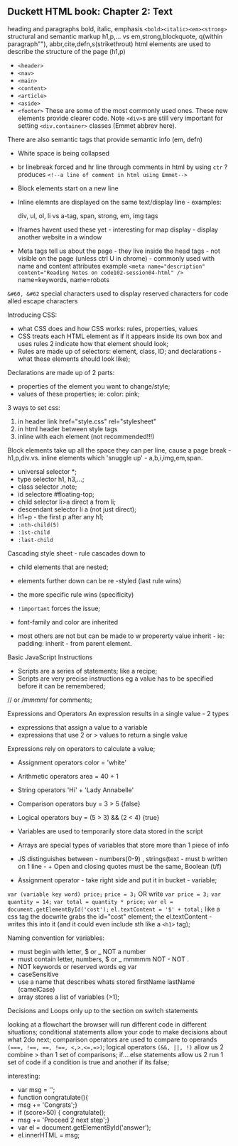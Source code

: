 ## Duckett HTML book: Chapter 2: Text
heading and paragraphs
bold, italic, emphasis ```<bold><italic><em><strong>```
structural and semantic markup h1,p,... vs em,strong,blockquote, q(within paragraph""), abbr,cite,defn,s(strikethrout)
html elements are used to describe the structure of the page (h1,p)
+ `<header>`
+ `<nav>`
+ `<main>`
+ `<content>`
+ `<article>`
+ `<aside>`
+ `<footer>`
These are some of the most commonly used ones. These new elements provide clearer code. Note `<div>`s are still very important for setting `<div.container>` classes (Emmet abbrev here).

There are also semantic tags that provide semantic info (em, defn)

+ White space is being collapsed
+ br linebreak forced and hr line through comments in html by using `ctr` ? produces `<!--a line of comment in html using Emmet-->`

+ Block elements start on a new line

+ Inline elemnts are displayed on the same text/display line - examples:

  div, ul, ol, li vs a-tag, span, strong, em, img tags

+ Iframes havent used these yet - interesting for map display - display another website in a window

+ Meta tags tell us about the page - they live inside the head tags - not visible on the page (unless ctrl U in chrome) - commonly used with name and content attributes
example `<meta name="description" content="Reading Notes on code102-session04-html" />`
name=keywords, name=robots

`&#60, &#62` special characters used to display reserved characters for code alled escape characters


Introducing CSS: 
+ what CSS does and how CSS works:
rules, properties, values
+ CSS treats each HTML element as if it appears inside its own box and uses rules 2 indicate how that element should look;
+ Rules are made up of selectors: element, class, ID; and declarations - what these elements should look like);

Declarations are made up of 2 parts:
+ properties of the element you want to change/style;
+ values of these properties; ie: color: pink;

3 ways to set css:
1. in header link href="style.css" rel="stylesheet"
2. in html header between style tags
3. inline with each element (not recommended!!!)

Block elements take up all the space they can per line, cause a page break - h1,p,div.vs. inline elements which 'snuggle up' - a,b,i,img,em,span.

+ universal selector *;
+ type selector h1, h3,...;
+ class selector .note;
+ id selectore #floating-top;
+ child selector li>a direct a from li;
+ descendant selector li a (not just direct);
+ h1+p - the first p after any h1;
+ ```:nth-child(5)```
+ ```:1st-child```
+ ```:last-child```

Cascading style sheet - rule cascades down to
+ child elements that are nested;
+ elements further down can be re -styled (last rule wins)
+ the more specific rule wins (specificity)
+ ```!important``` forces the issue;


+ font-family and color are inherited
+ most others are not but can be made to w propererty value inherit - ie: padding: inherit - from parent element.

Basic JavaScript Instructions

+ Scripts are a series of statements; like a recipe;
+ Scripts are very precise instructions eg a value has to be specified before it can be remembered;

// or /*mmmm*/ for comments;

 Expressions and Operators
 An expression results in a single value - 2 types
+ expressions that assign a value to a variable
+ expressions that use 2 or > values to return a single value

 Expressions rely on operators to calculate a value;
+ Assignment operators color = 'white'
+ Arithmetic operators area = 40 + 1
+ String operators 'Hi' + 'Lady Annabelle'
+ Comparison operators buy = 3 > 5 {false}
+ Logical operators buy = (5 > 3) && (2 < 4) {true}


+ Variables are used to temporarily store data stored in the script
+ Arrays are special types of variables that store more than 1 piece of info
+ JS distinguishes between - numbers(0-9) , strings(text - must b written on 1 line - + Open and closing quotes must be the same, Boolean (t/f)
+ Assignment operator - take right side and put it in bucket - variable;

```var (variable key word) price;```
```price = 3;```
OR write ```var price = 3;```
```var quantity = 14;```
```var total = quantity * price;```
```var el = document.getElementById('cost');```
```el.textContent = '$' + total;```
like a css tag the docwrite grabs the id="cost" element;
the el.textContent - writes this into it (and it could even include sth like a ```<h1>``` tag);

Naming convention for variables:
+ must begin with letter, $ or _ NOT a number
+ must contain letter, numbers, $ or _ mmmmm NOT - NOT .
+ NOT keywords or reserved words eg var
+ caseSensitive
+ use a name that describes whats stored firstName lastName (camelCase)
+ array stores a list of variables (>1);


Decisions and Loops only up to the section on switch statements

looking at a flowchart the browser will run different code in different situations;
conditional statements allow your code to make decisions about what 2do next;
comparison operators are used to compare to operands ```(===, !==, ==, !==, <,>,<=,=>)```;
logical operators ```(&&, ||, !)``` allow us 2 combine > than 1 set of comparisons;
if....else statements allow us 2 run 1 set of code if a condition is true and another if its false;

interesting:
+ var msg = '';
+ function congratulate(){
+ msg += 'Congrats';}
+ if (score>50) { congratulate();
+ msg += 'Proceed 2 next step';}
+ var el = document.getElementById('answer');
+ el.innerHTML = msg;